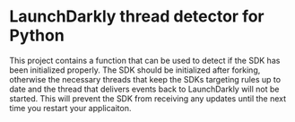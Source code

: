 # LaunchDarkly thread detector for Python

This project contains a function that can be used to detect if the SDK has been initialized properly. The SDK should be initialized after forking, otherwise the necessary threads that keep the SDKs targeting rules up to date and the thread that delivers events back to LaunchDarkly will not be started. This will prevent the SDK from receiving any updates until the next time you restart your applicaiton.
